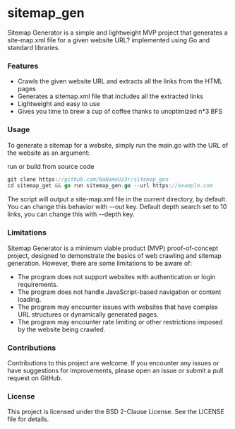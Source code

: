 # sitemap_gen

Sitemap Generator is a simple and lightweight MVP project that generates a site-map.xml file for a given website URL? implemented using Go and standard libraries.

### Features
- Crawls the given website URL and extracts all the links from the HTML pages
- Generates a sitemap.xml file that includes all the extracted links
- Lightweight and easy to use
- Gives you time to brew a cup of coffee thanks to unoptimized n*3 BFS

### Usage

To generate a sitemap for a website, simply run the main.go with the URL of the website as an argument:

run or build from source code

```go
git clone https://github.com/NaNameUz3r/sitemap_gen
cd sitemap_get && go run sitemap_gen.go --url https://example.com
```

The script will output a site-map.xml file in the current directory, by default. You can change this behavior with --out key.
Default depth search set to 10 links, you can change this with --depth key.

### Limitations

Sitemap Generator is a minimum viable product (MVP) proof-of-concept project, designed to demonstrate the basics of web crawling and sitemap generation. However, there are some limitations to be aware of:

- The program does not support websites with authentication or login requirements.
- The program does not handle JavaScript-based navigation or content loading.
- The program may encounter issues with websites that have complex URL structures or dynamically generated pages.
- The program may encounter rate limiting or other restrictions imposed by the website being crawled.

### Contributions

Contributions to this project are welcome. If you encounter any issues or have suggestions for improvements, please open an issue or submit a pull request on GitHub.

### License

This project is licensed under the BSD 2-Clause License. See the LICENSE file for details.
